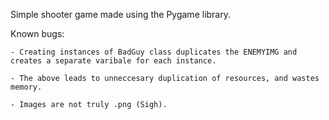 Simple shooter game made using the Pygame library.

Known bugs:


	- Creating instances of BadGuy class duplicates the ENEMYIMG and creates a separate varibale for each instance. 
	  
	- The above leads to unneccesary duplication of resources, and wastes memory. 

	- Images are not truly .png (Sigh).

